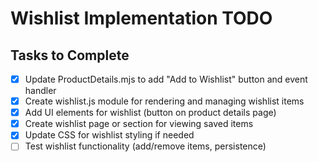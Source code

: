 # Wishlist Implementation TODO

## Tasks to Complete

- [x] Update ProductDetails.mjs to add "Add to Wishlist" button and event handler
- [x] Create wishlist.js module for rendering and managing wishlist items
- [x] Add UI elements for wishlist (button on product details page)
- [x] Create wishlist page or section for viewing saved items
- [x] Update CSS for wishlist styling if needed
- [ ] Test wishlist functionality (add/remove items, persistence)
